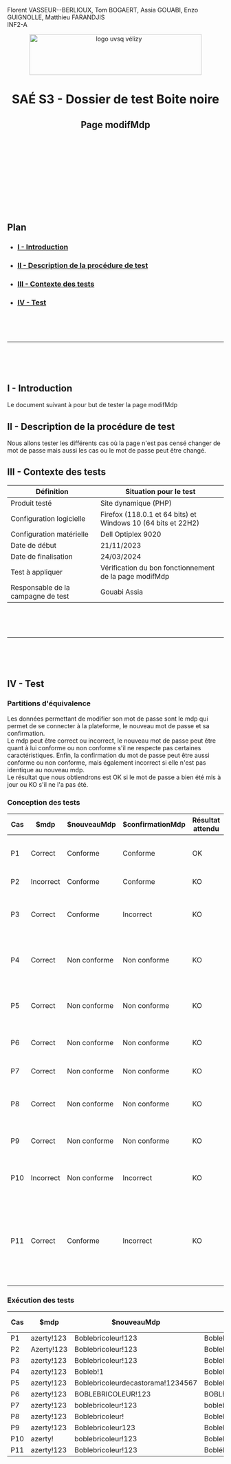 Florent VASSEUR--BERLIOUX, Tom BOGAERT, Assia GOUABI, Enzo GUIGNOLLE, Matthieu FARANDJIS<br>
INF2-A

<div align="center">
<img height="95" width="400" src="../img/IUT_Velizy_Villacoublay_logo_2020_ecran.png" title="logo uvsq vélizy"/>

# SAÉ S3 - Dossier de test Boite noire
## Page modifMdp

<br><br>

</div>

<br><br><br><br><br><br><br>

## Plan
- ### [I - Introduction](#I)
- ### [II - Description de la procédure de test](#II)
- ### [III - Contexte des tests](#III)
- ### [IV - Test](#IV)

<br><br><br>

----------

<br><br><br>

## <a name="I"></a>I - Introduction

Le document suivant à pour but de tester la page modifMdp
<br>

## <a name="II"></a>II - Description de la procédure de test

Nous allons tester les différents cas où la page n'est pas censé changer de mot de passe mais aussi les cas ou le mot de passe peut être changé.
<br>

## <a name="III"></a>III - Contexte des tests

| Définition                         | Situation pour le test                                           |
|------------------------------------|------------------------------------------------------------------|
| Produit testé                      | Site dynamique (PHP)                                             |
| Configuration logicielle           | Firefox (118.0.1 et 64 bits) et<br/>Windows 10 (64 bits et 22H2) |
| Configuration matérielle           | Dell Optiplex 9020                                               |
| Date de début                      | 21/11/2023                                                       |
| Date de finalisation               | 24/03/2024                                                       |
| Test à appliquer                   | Vérification du bon fonctionnement de la page modifMdp           |
| Responsable de la campagne de test | Gouabi Assia                                                     |

<br><br><br>

----------

<br><br><br>

## <a name="IV"></a>IV - Test

### Partitions d'équivalence 

Les données permettant de modifier son mot de passe sont le mdp qui permet de se connecter à la plateforme, le nouveau mot de passe et sa confirmation. 
<br> Le mdp peut être correct ou incorrect, le nouveau mot de passe peut être quant à lui conforme ou non conforme s'il ne respecte pas certaines caractéristiques. Enfin, la confirmation du mot de passe peut être aussi conforme ou non conforme, mais également incorrect si elle n'est pas identique au nouveau mdp. 
<br> Le résultat que nous obtiendrons est OK si le mot de passe a bien été mis à jour ou KO s'il ne l'a pas été.

### Conception des tests 

| Cas | $mdp      | $nouveauMdp  | $confirmationMdp | Résultat attendu | Résultat obtenu | Commentaires                                                                                |
|-----|-----------|--------------|------------------|------------------|-----------------|---------------------------------------------------------------------------------------------|
| P1  | Correct   | Conforme     | Conforme         | OK               | OK              | Les données sont toutes correctes et conformes                                              |
| P2  | Incorrect | Conforme     | Conforme         | KO               | KO              | Le mdp est incorrect                                                                        |
| P3  | Correct   | Conforme     | Incorrect        | KO               | KO              | Le nouveauMdp et sa confirmation sont différents                                            |
| P4  | Correct   | Non conforme | Non conforme     | KO               | KO              | La taille du nouveauMdp n'est pas conforme (trop court)                                     |
| P5  | Correct   | Non conforme | Non conforme     | KO               | KO              | La taille du nouveauMdp n'est pas conforme (trop long)                                      |
| P6  | Correct   | Non conforme | Non conforme     | KO               | KO              | Absence de lettres minuscules                                                               |
| P7  | Correct   | Non conforme | Non conforme     | KO               | KO              | Absence de lettres majuscules                                                               |
| P8  | Correct   | Non conforme | Non conforme     | KO               | KO              | Absence de chiffres dans le nouveauMdp                                                      |
| P9  | Correct   | Non conforme | Non conforme     | KO               | KO              | Absence de caractère spécial dans le nouveauMdp                                             |
| P10 | Incorrect | Non conforme | Incorrect        | KO               | KO              | Les données sont toutes incorrectes et non conformes                                        |
| P11 | Correct   | Conforme     | Incorrect        | KO               | KO              | Le nouveauMdp et sa confirmation sont quasiment identiques sauf que l'un possède un accent  |

### Exécution des tests 


| Cas | $mdp        | $nouveauMdp                       | $confirmationMdp                  | Résultat attendu | Résultat obtenu |
|-----|-------------|-----------------------------------|-----------------------------------|------------------|-----------------|
| P1  | azerty!123  | Boblebricoleur!123                | Boblebricoleur!123                | OK               | OK              |
| P2  | Azerty!123  | Boblebricoleur!123                | Boblebricoleur!123                | KO               | KO              |
| P3  | azerty!123  | Boblebricoleur!123                | Boblebricoleur!12                 | KO               | KO              |
| P4  | azerty!123  | Bobleb!1                          | Bobleb!1!                         | KO               | KO              |
| P5  | azerty!123  | Boblebricoleurdecastorama!1234567 | Boblebricoleurdecastorama!1234567 | KO               | KO              |
| P6  | azerty!123  | BOBLEBRICOLEUR!123                | BOBLEBRICOLEUR!123                | KO               | KO              |
| P7  | azerty!123  | boblebricoleur!123                | boblebricoleur!123                | KO               | KO              |
| P8  | azerty!123  | Boblebricoleur!                   | Boblebricoleur!                   | KO               | KO              |
| P9  | azerty!123  | Boblebricoleur123                 | Boblebricoleur123                 | KO               | KO              |
| P10 | azerty!     | boblebricoleur!123                | Boblebricoleur.123                | KO               | KO              |
| P11 | azerty!123  | Boblebricoleur!123                | Boblébricoleur!123                | KO               | KO              |

